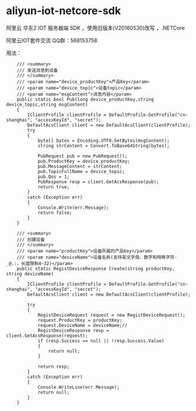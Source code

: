 # aliyun-iot-netcore-sdk


阿里云 华东2 IOT 服务器端 SDK ，使用旧版本(V20160530)改写  ，.NETCore

阿里云IOT套件交流 QQ群：568153758

用法：


		/// <summary>
        /// 发送消息到设备
        /// </summary>
        /// <param name="device_productKey">产品Key</param>
        /// <param name="device_topic">设备topic</param>
        /// <param name="msgContent">消息内容</param>
        public static bool Pub(long device_productKey,string device_topic,string msgContent)
        {
            IClientProfile clientProfile = DefaultProfile.GetProfile("cn-shanghai", "accessKeyId", "secret");
            DefaultAcsClient client = new DefaultAcsClient(clientProfile);
            try
            {
                byte[] bytes = Encoding.UTF8.GetBytes(msgContent);
                string strContent = Convert.ToBase64String(bytes);

                PubRequest pub = new PubRequest();
                pub.ProductKey = device_productKey;
                pub.MessageContent = strContent;
                pub.TopicFullName = device_topic;
                pub.Qos = 1;
                PubResponse resp = client.GetAcsResponse(pub);
                return true;
            }
            catch (Exception err)
            {
                Console.Write(err.Message);
                return false;
            }
        }

        /// <summary>
        /// 创建设备
        /// </summary>
        /// <param name="productKey">设备所属的产品Key</param>
        /// <param name="deviceName">设备名称(支持英文字母、数字和特殊字符-_@.:，长度限制4~32)</param>
        public static RegistDeviceResponse Create(string productKey, string deviceName)
        {
            IClientProfile clientProfile = DefaultProfile.GetProfile("cn-shanghai", "accessKeyId", "secret");
            DefaultAcsClient client = new DefaultAcsClient(clientProfile);

            try
            {
                RegistDeviceRequest request = new RegistDeviceRequest();
                request.ProductKey = productKey;
                request.DeviceName = deviceName;//
                RegistDeviceResponse resp = client.GetAcsResponse(request);
                if (resp.Success == null || !resp.Success.Value)
                {
                    return null;
                }
           
                return resp;
            }
            catch (Exception err)
            {
                Console.WriteLine(err.Message);
                return null;
            }
        }
